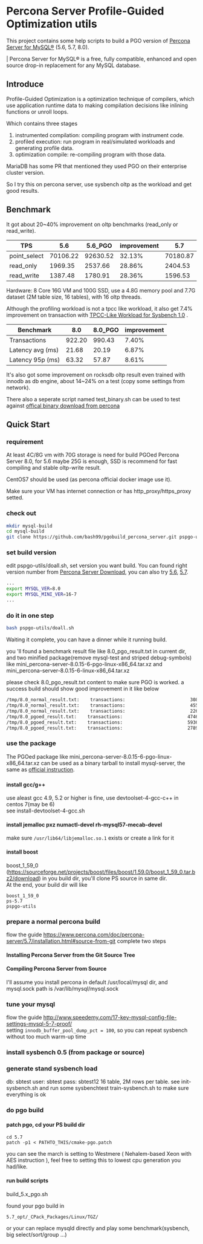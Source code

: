 # Percona Server Profile-Guided Optimization utils

This project contains some help scripts to build a PGO version of [Percona Server for MySQL®](https://www.percona.com/software/mysql-database/percona-server) (5.6, 5.7, 8.0).

| Percona Server for MySQL® is a free, fully compatible, enhanced and open source drop-in replacement for any MySQL database.

## Introduce

Profile-Guided Optimization is a optimization technique of compilers, which use application runtime data to
making compilation decisions like inlining functions or unroll loops.

Which contains three stages

1. instrumented compilation: compiling program with instrument code.
2. profiled execution: run program in real/simulated workloads and generating profile data.
3. optimization compile: re-compiling program with those data.

MariaDB has some PR that mentioned they used PGO on their enterprise cluster version.

So I try this on percona server, use sysbench oltp as the workload and get good results.

## Benchmark

It got about 20~40% improvement on oltp benchmarks (read_only or read_write).

| TPS | 5.6	| 5.6_PGO	| improvement	| 5.7	| 5.7_PGO	| improvement	|8.0	| 8.0_PGO	| improvement |
| ----------| ----- | ----- | ----- | ----- | ----- | ----- | ----- | ----- | ----- |
| point_select| 70106.22	|92630.52	|32.13%	|70180.87	|100511.44	|43.22%	|61668.86	|94908.89	|53.90% |
| read_only |1969.35	|2537.66	|28.86%	|2404.53	|3229.28	|34.30%	|2846.61	|3709.64	|30.32% |
| read_write |1387.48    |1780.91	|28.36%	|1596.53	|2246.4	|40.71%	|1417.5	|1743.1	|22.97% |

Hardware: 8 Core 16G VM and 100G SSD, use a 4.8G memory pool and 7.7G dataset (2M table size, 16 tables), with 16 oltp threads.

Although the profiling workload is not a tpcc like workload, it also get 7.4% improvement on transaction with [TPCC-Like Workload for Sysbench 1.0](https://github.com/Percona-Lab/tpcc-mysql) .

| Benchmark | 8.0 | 8.0_PGO | improvement |
| ----------| ----- | ----- | ----- |
| Transactions | 922.20 | 990.43 | 7.40% |
| Latency avg (ms) | 21.68 | 20.19 | 6.87% |
| Latency 95p (ms) |63.32 | 57.87 | 8.61% |

It's also got some improvement on rocksdb oltp result even trained with innodb as db engine, about 14~24% on a test (copy some settings from network).

There also a seperate script named test_binary.sh can be used to test against [offical binary download from percona](https://www.percona.com/downloads/Percona-Server-LATEST/)

## Quick Start

### requirement

At least 4C/8G vm with 70G storage is need for build PGOed Percona Server 8.0, for 5.6 maybe 25G is enough, SSD is recommend for fast compiling and stable oltp-write result.

CentOS7 should be used (as percona official docker image use it).

Make sure your VM has internet connection or has http_proxy/https_proxy setted.

### check out

```bash
mkdir mysql-build
cd mysql-build
git clone https://github.com/bash99/pgobuild_percona_server.git pspgo-utils
```

### set build version

edit pspgo-utils/doall.sh, set version you want build. You can found right version number from [Percona Server Download](https://www.percona.com/downloads/Percona-Server-LATEST/), you can also try [5.6](https://www.percona.com/downloads/Percona-Server-5.6/LATEST/), [5.7](https://www.percona.com/downloads/Percona-Server-5.7/LATEST/).

```doall.sh
...
export MYSQL_VER=8.0
export MYSQL_MINI_VER=16-7
...
```

### do it in one step

```bash
bash pspgo-utils/doall.sh
```

Waiting it complete, you can have a dinner while it running build.

you 'll found a benchmark result file like 8.0_pgo_result.txt in current dir, and two minified package(remove mysql-test and striped debug-symbols) like mini_percona-server-8.0.15-6-pgo-linux-x86_64.tar.xz and mini_percona-server-8.0.15-6-linux-x86_64.tar.xz

please check 8.0_pgo_result.txt content to make sure PGO is worked. a success build should show good improvement in it like below

```txt
/tmp/8.0_normal_result.txt:    transactions:                        3084179 (61668.86 per sec.)
/tmp/8.0_normal_result.txt:    transactions:                        455523 (2846.61 per sec.)
/tmp/8.0_normal_result.txt:    transactions:                        226846 (1417.50 per sec.)
/tmp/8.0_pgoed_result.txt:    transactions:                        4746353 (94908.89 per sec.)
/tmp/8.0_pgoed_result.txt:    transactions:                        593600 (3709.64 per sec.)
/tmp/8.0_pgoed_result.txt:    transactions:                        278987 (1743.10 per sec.)
```

### use the package

The PGOed package like mini_percona-server-8.0.15-6-pgo-linux-x86_64.tar.xz can be used as a binary tarball to install mysql-server, the same as [official instruction](https://www.percona.com/doc/percona-server/8.0/installation.html#installing-percona-server-from-a-binary-tarball).

### 


#### install gcc/g++
use aleast gcc 4.9, 5.2 or higher is fine, use devtoolset-4-gcc-c++ in centos 7(may be 6)  
see install-devtoolset-4-gcc.sh
#### install jemalloc pxz numactl-devel rh-mysql57-mecab-devel
make sure ```/usr/lib64/libjemalloc.so.1``` exists or create a link for it
#### install boost
boost_1_59_0 (https://sourceforge.net/projects/boost/files/boost/1.59.0/boost_1_59_0.tar.bz2/download)
in you build dir, you'll clone PS source in same dir.  
At the end, your build dir will like
```
boost_1_59_0
ps-5.7
pspgo-utils
```

### prepare a normal percona build
flow the guide 
https://www.percona.com/doc/percona-server/5.7/installation.html#source-from-git
complete two steps
#### Installing Percona Server from the Git Source Tree
#### Compiling Percona Server from Source
I'll assume you install percona in default /usr/local/mysql dir, and mysql.sock path is /var/lib/mysql/mysql.sock

### tune your mysql
flow the guide 
http://www.speedemy.com/17-key-mysql-config-file-settings-mysql-5-7-proof/  
setting ```innodb_buffer_pool_dump_pct = 100```, so you can repeat sysbench without too much warm-up time

### install sysbench 0.5 (from package or source)

### generate stand sysbench load
db: sbtest
user: sbtest
pass: sbtest12
16 table, 2M rows per table.
see init-sysbench.sh
and run some sysbenchtest train-sysbench.sh to make sure everything is ok

### do pgo build
#### patch pgo, cd your PS build dir
```
cd 5.7
patch -p1 < PATHTO_THIS/cmake-pgo.patch
```
you can see the march is setting to Westmere ( Nehalem-based Xeon with AES instruction ), feel free to setting this to
lowest cpu generation you had/like.

#### run build scripts
build_5.x_pgo.sh

found your pgo build in 
```
5.7_opt/_CPack_Packages/Linux/TGZ/
```
or your can replace mysqld directly and play some benchmark(sysbench, big select/sort/group ...)

